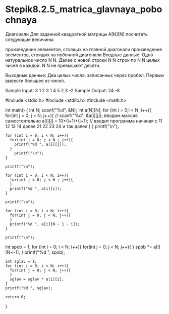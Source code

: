 # Stepik8.2.5_matrica_glavnaya_pobochnaya

Диагонали
Для заданной квадратной матрицы A[N][N] посчитать следующие величины:

произведение элементов, стоящих на главной диагонали
произведение элементов, стоящих на побочной диагонали
Входные данные:
Одно натуральное число 
N
N. Далее с новой строки 
N
N строк по 
N
N целых чисел в каждой. 
N
N не превышают десяти.

Выходные данные: 
Два целых числа, записанных через пробел. Первым вывести большее из чисел.

Sample Input:
3
1 2 3
1 4 5
2 3 -2
Sample Output:
24 -8


#include <stdio.h>
#include <stdlib.h>
#include <math.h>
 
int main() {
    int N;
    scanf("%d", &N);
    int a[N][N];
    for (int i = 0;i < N; i++){
      for(int j = 0; j < N; j++){
        // scanf("%d", &a[i][j]); вводим массив самостоятельно
        a[i][j] = 10*(i+1)+(j+1); // вводит программа начиная с 11 12 13 14 далее 21 22 23 24 и так далее
      }
    }
    printf("\n");

    for (int i = 0; i < N; i++){
      for(int j = 0; j < N ; j++){
        printf("%d ", a[i][j]);
      }
        printf("\n");
    }

    printf("\n");

    for (int i = 0; i < N; i++){
      for(int j = 0; j < N ; j++){
      }
      printf("%d ", a[i][i]);
    }
    
    printf("\n");
  
    for (int i = 0; i < N; i++){
      for(int j = 0; j < N; j++){
      }
      printf("%d ", a[i][N - 1 - i]);
    }
    
    printf("\n");

  int spob = 1;
    for (int i = 0; i < N; i++){
      for(int j = 0; j < N; j++){
      }
      spob *= a[i][N-i-1];
    }
    printf("%d ", spob);

    int sglav = 1;
    for (int i = 0; i < N; i++){
      for(int j = 0; j < N; j++){
      }
      sglav = sglav * a[i][i];
    }
    printf("%d ", sglav);
  
    return 0;
}
